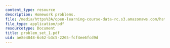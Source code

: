 ```yaml
---
content_type: resource
description: Homework problems.
file: /media/https%3A/open-learning-course-data-rc.s3.amazonaws.com/hst-131-introduction-to-neuroscience-fall-2005/ae8e48486c62b3c52265fcf4ee6fcd9d_problem_set_1.pdf
file_type: application/pdf
resourcetype: Document
title: problem_set_1.pdf
uid: ae8e4848-6c62-b3c5-2265-fcf4ee6fcd9d
---
```

